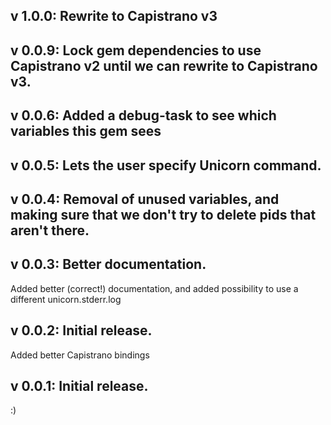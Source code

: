 ## v 1.0.0: Rewrite to Capistrano v3

## v 0.0.9: Lock gem dependencies to use Capistrano v2 until we can rewrite to Capistrano v3.

## v 0.0.6: Added a debug-task to see which variables this gem sees

## v 0.0.5: Lets the user specify Unicorn command.

## v 0.0.4: Removal of unused variables, and making sure that we don't try to delete pids that aren't there.

## v 0.0.3: Better documentation.
Added better (correct!) documentation, and added possibility to use a different unicorn.stderr.log

## v 0.0.2: Initial release.
Added better Capistrano bindings

## v 0.0.1: Initial release.
:)
